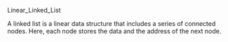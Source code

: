 Linear_Linked_List

A linked list is a linear data structure that includes a series of connected nodes. Here, each node stores the data and the address of the next node.

